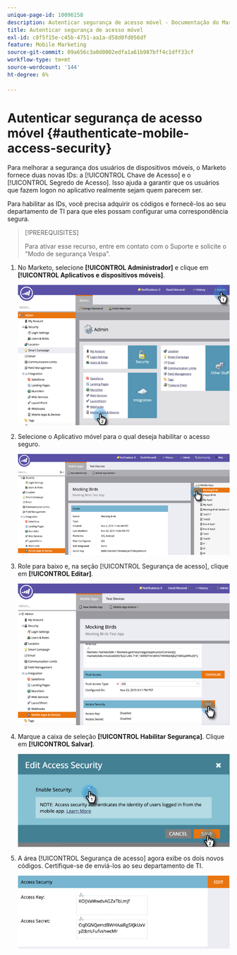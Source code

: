 ```yaml
---
unique-page-id: 10096158
description: Autenticar segurança de acesso móvel - Documentação do Marketo - Documentação do produto
title: Autenticar segurança de acesso móvel
exl-id: c8f5f15e-c45b-4751-aa1a-d58d0fd056df
feature: Mobile Marketing
source-git-commit: 09a656c3a0d0002edfa1a61b987bff4c1dff33cf
workflow-type: tm+mt
source-wordcount: '144'
ht-degree: 6%

---
```


# Autenticar segurança de acesso móvel {#authenticate-mobile-access-security}

Para melhorar a segurança dos usuários de dispositivos móveis, o Marketo fornece duas novas IDs: a [!UICONTROL Chave de Acesso] e o [!UICONTROL Segredo de Acesso]. Isso ajuda a garantir que os usuários que fazem logon no aplicativo realmente sejam quem parecem ser.

Para habilitar as IDs, você precisa adquirir os códigos e fornecê-los ao seu departamento de TI para que eles possam configurar uma correspondência segura.

>[!PREREQUISITES]
>
>Para ativar esse recurso, entre em contato com o Suporte e solicite o &quot;Modo de segurança Vespa&quot;.

1. No Marketo, selecione **[!UICONTROL Administrador]** e clique em **[!UICONTROL Aplicativos e dispositivos móveis]**.

   ![](assets/image2015-12-1-14-3a36-3a30.png)

1. Selecione o Aplicativo móvel para o qual deseja habilitar o acesso seguro.

   ![](assets/image2015-12-2-10-3a18-3a6.png)

1. Role para baixo e, na seção [!UICONTROL Segurança de acesso], clique em **[!UICONTROL Editar]**.

   ![](assets/image2015-12-1-14-3a41-3a37.png)

1. Marque a caixa de seleção **[!UICONTROL Habilitar Segurança]**. Clique em **[!UICONTROL Salvar]**.

   ![](assets/image2015-12-1-14-3a54-3a0.png)

1. A área [!UICONTROL Segurança de acesso] agora exibe os dois novos códigos. Certifique-se de enviá-los ao seu departamento de TI.

   ![](assets/image2015-12-1-14-3a57-3a34.png)
